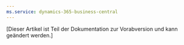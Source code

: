 ```yaml
---
ms.service: dynamics-365-business-central
---
```

[Dieser Artikel ist Teil der Dokumentation zur Vorabversion und kann geändert werden.]